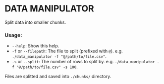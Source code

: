 # DATA MANIPULATOR

Split data into smaller chunks.

### Usage:

- `--help`: Show this help.
- `-f` or `--filepath`: The file to split (prefixed with `@`). e.g. `./data_manipulator -f "@/path/to/file.csv"`.
- `-s` or `--split`: The number of rows to split by. e.g. `./data_manipulator -f "@/path/to/file.csv" -s 100`.

Files are splitted and saved into `./chunks/` directory.
